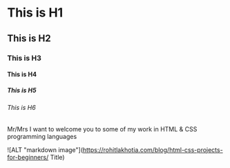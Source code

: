 # This is H1
## This is H2
### This is H3
#### This is H4
##### This is H5
###### This is H6


Mr/Mrs
I want to welcome you to some of my work in HTML & CSS programming languages


![ALT "markdown image"](https://rohitlakhotia.com/blog/html-css-projects-for-beginners/ Title)